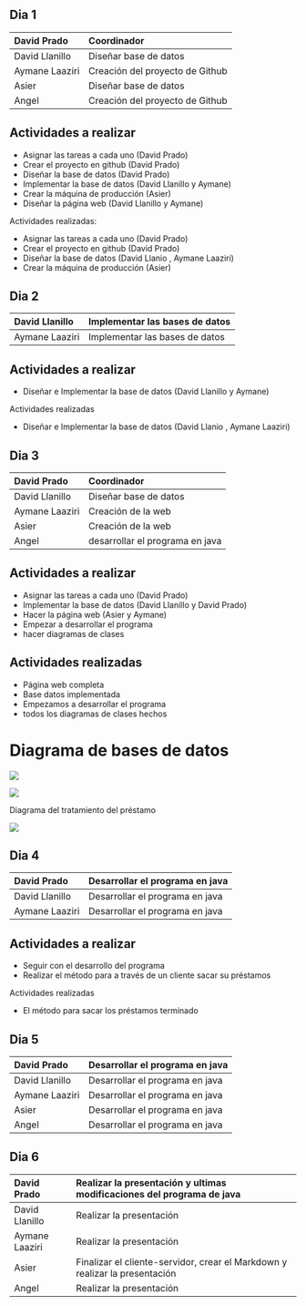 
## Dia 1


|David Prado |Coordinador|
| :- | :- |
|David Llanillo|Diseñar base de datos|
|Aymane Laaziri|Creación del proyecto de Github|
|Asier |Diseñar base de datos|
|Angel|Creación del proyecto de Github|


## Actividades a realizar 
- Asignar las tareas a cada uno (David Prado)
- Crear el proyecto en github (David Prado)
- Diseñar la base de datos (David Prado)
- Implementar la base de datos (David Llanillo y Aymane)
- Crear la máquina de producción (Asier)
- Diseñar la página web  (David Llanillo y Aymane)


Actividades realizadas:

- Asignar las tareas a cada uno (David Prado)
- Crear el proyecto en github (David Prado)
- Diseñar la base de datos (David Llanio , Aymane Laaziri)
- Crear la máquina de producción (Asier)


## Dia 2



|David Llanillo|Implementar las bases de datos|
| :- | :- |
|Aymane Laaziri|Implementar las bases de datos|
## Actividades a realizar 
- Diseñar e Implementar la base de datos (David Llanillo y Aymane)


Actividades realizadas

- Diseñar e Implementar la base de datos (David Llanio , Aymane Laaziri)


## Dia 3


|David Prado |Coordinador|
| :- | :- |
|David Llanillo|Diseñar base de datos|
|Aymane Laaziri|Creación de la web|
|Asier |Creación de la web|
|Angel|desarrollar el programa en java|

## Actividades a realizar 
- Asignar las tareas a cada uno (David Prado)
- Implementar la base de datos (David Llanillo y David Prado)
- Hacer la página web (Asier y Aymane)
- Empezar a desarrollar el programa
- hacer diagramas de clases
## Actividades realizadas
- Página web completa
- Base datos implementada
- Empezamos a desarrollar el programa
- todos los diagramas de clases hechos
# Diagrama de bases de datos
![](imagenes/Aspose.Words.64940ae2-bab4-4d5a-9abc-5cd0de3c1c21.001.png)


![](imagenes/Aspose.Words.64940ae2-bab4-4d5a-9abc-5cd0de3c1c21.002.png)

Diagrama del tratamiento del préstamo

![](imagenes/Aspose.Words.64940ae2-bab4-4d5a-9abc-5cd0de3c1c21.003.png)

## Dia 4 


|David Prado|Desarrollar el programa en java|
| :- | :- |
|David Llanillo|Desarrollar el programa en java|
|Aymane Laaziri|Desarrollar el programa en java|
## Actividades a realizar
- Seguir con el desarrollo del programa
- Realizar el método para a través de un cliente sacar su préstamos

Actividades realizadas

- El método para sacar los préstamos terminado




## Dia 5


|David Prado |Desarrollar el programa en java|
| :- | :- |
|David Llanillo|Desarrollar el programa en java|
|Aymane Laaziri|Desarrollar el programa en java|
|Asier |Desarrollar el programa en java|
|Angel|Desarrollar el programa en java|


## Dia 6


|David Prado |Realizar la presentación y ultimas modificaciones del programa de java|
| :- | :- |
|David Llanillo|Realizar la presentación|
|Aymane Laaziri|Realizar la presentación|
|Asier |Finalizar el cliente-servidor, crear el Markdown y realizar la presentación|
|Angel|Realizar la presentación|

